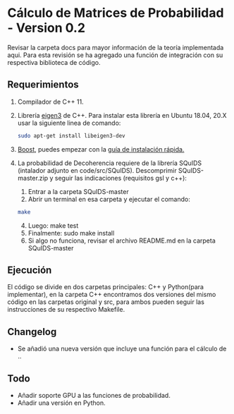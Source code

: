 #  Cálculo de Matrices de Probabilidad - Version 0.2
Revisar la carpeta docs para mayor información de la teoría implementada aqui. Para esta revisión se ha agregado una función de integración con su respectiva biblioteca de código.

## Requerimientos  
1. Compilador de C++ 11.
2. Librería [eigen3](https://eigen.tuxfamily.org/index.php?title=Main_Page) de C++. Para instalar esta librería en Ubuntu 18.04, 20.X usar la siguiente linea de comando:
    ```bash
    sudo apt-get install libeigen3-dev
    ```
3. [Boost](https://www.boost.org/), puedes empezar con la [guía de instalación rápida.](https://www.boost.org/doc/libs/1_79_0/more/getting_started/unix-variants.html)

4. La probabilidad de Decoherencia requiere de la librería SQuIDS (intalador adjunto en code/src/SQuIDS). Descomprimir SQuIDS-master.zip y seguir las indicaciones (requisitos gsl y c++):
    1. Entrar a la carpeta SQuIDS-master
    2. Abrir un terminal en esa carpeta y ejecutar el comando: 
    ```bash
    make
    ```
    4. Luego: make test
    5. Finalmente: sudo make install
    6. Si algo no funciona, revisar el archivo README.md en la carpeta SQuIDS-master

## Ejecución  

El código se divide en dos carpetas principales: C++ y Python(para implementar), en la carpeta C++ encontramos dos versiones del mismo código en las carpetas original y src, para ambos pueden seguir las instrucciones de su respectivo Makefile.

## Changelog
- Se añadió una nueva versión que incluye una función para el cálculo de ..

## Todo
- Añadir soporte GPU a las funciones de probabilidad.
- Añadir una versión en Python.
